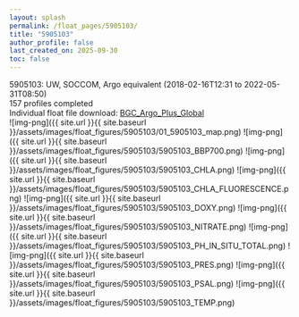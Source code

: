 ```yaml
---
layout: splash
permalink: /float_pages/5905103/
title: "5905103"
author_profile: false
last_created_on: 2025-09-30
toc: false
---
```

 
5905103: UW, SOCCOM, Argo equivalent (2018-02-16T12:31 to 2022-05-31T08:50)\
157 profiles completed\
Individual float file download: [BGC_Argo_Plus_Global](https://ftp.soest.hawaii.edu/bgc_argo_plus/Individual_Floats/outliers_removed/5905103_Sprof_processed.nc)\
![img-png]({{ site.url }}{{ site.baseurl }}/assets/images/float_figures/5905103/01_5905103_map.png)
![img-png]({{ site.url }}{{ site.baseurl }}/assets/images/float_figures/5905103/5905103_BBP700.png)
![img-png]({{ site.url }}{{ site.baseurl }}/assets/images/float_figures/5905103/5905103_CHLA.png)
![img-png]({{ site.url }}{{ site.baseurl }}/assets/images/float_figures/5905103/5905103_CHLA_FLUORESCENCE.png)
![img-png]({{ site.url }}{{ site.baseurl }}/assets/images/float_figures/5905103/5905103_DOXY.png)
![img-png]({{ site.url }}{{ site.baseurl }}/assets/images/float_figures/5905103/5905103_NITRATE.png)
![img-png]({{ site.url }}{{ site.baseurl }}/assets/images/float_figures/5905103/5905103_PH_IN_SITU_TOTAL.png)
![img-png]({{ site.url }}{{ site.baseurl }}/assets/images/float_figures/5905103/5905103_PRES.png)
![img-png]({{ site.url }}{{ site.baseurl }}/assets/images/float_figures/5905103/5905103_PSAL.png)
![img-png]({{ site.url }}{{ site.baseurl }}/assets/images/float_figures/5905103/5905103_TEMP.png)
